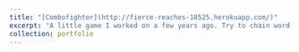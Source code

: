 ```yaml
---
title: "[Combofighter](http://fierce-reaches-18525.herokuapp.com/)"
excerpt: "A little game I worked on a few years ago. Try to chain word fragments to make words and get the highest score! Play online at Heroku: [http://fierce-reaches-18525.herokuapp.com/](http://fierce-reaches-18525.herokuapp.com/)."
collection: portfolio
---
```

